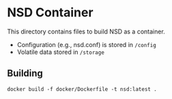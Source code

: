 # NSD Container

This directory contains files to build NSD as a container.

- Configuration (e.g., nsd.conf) is stored in `/config`
- Volatile data stored in `/storage`

## Building

    docker build -f docker/Dockerfile -t nsd:latest .
